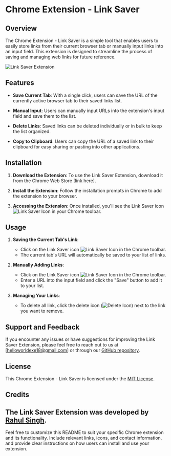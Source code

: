 
# Chrome Extension - Link Saver

## Overview

The Chrome Extension - Link Saver is a simple tool that enables users to easily store links from their current browser tab or manually input links into an input field. This extension is designed to streamline the process of saving and managing web links for future reference.

![Link Saver Extension](![image](https://github.com/TheValour/chromeExtension/assets/108991640/5b769a7f-6b66-4715-9912-827e97be77d0))

## Features

- **Save Current Tab**: With a single click, users can save the URL of the currently active browser tab to their saved links list.

- **Manual Input**: Users can manually input URLs into the extension's input field and save them to the list.

- **Delete Links**: Saved links can be deleted individually or in bulk to keep the list organized.

- **Copy to Clipboard**: Users can copy the URL of a saved link to their clipboard for easy sharing or pasting into other applications.

## Installation

1. **Download the Extension**: To use the Link Saver Extension, download it from the Chrome Web Store [link here].

2. **Install the Extension**: Follow the installation prompts in Chrome to add the extension to your browser.

3. **Accessing the Extension**: Once installed, you'll see the Link Saver icon ![Link Saver Icon](link-saver-icon.png) in your Chrome toolbar.

## Usage

1. **Saving the Current Tab's Link**:
   - Click on the Link Saver icon ![Link Saver Icon](![image](https://github.com/TheValour/chromeExtension/assets/108991640/f22bc514-e156-4b80-a234-0376f75d460b)
) in the Chrome toolbar.
   - The current tab's URL will automatically be saved to your list of links.

2. **Manually Adding Links**:
   - Click on the Link Saver icon ![Link Saver Icon](![image](https://github.com/TheValour/chromeExtension/assets/108991640/0fda2940-4c63-45e0-9c87-9d81757c33ba)
) in the Chrome toolbar.
   - Enter a URL into the input field and click the "Save" button to add it to your list.

3. **Managing Your Links**:
   - To delete all link, click the delete icon (![Delete Icon](![image](https://github.com/TheValour/chromeExtension/assets/108991640/3b1cc83d-5588-432f-aba8-a55efcaf2c07)
)) next to the link you want to remove.

## Support and Feedback

If you encounter any issues or have suggestions for improving the Link Saver Extension, please feel free to reach out to us at [helloworldexe18@gmail.com] or through our [GitHub repository](https://github.com/TheValour).

## License

This Chrome Extension - Link Saver is licensed under the [MIT License](LICENSE).

## Credits

The Link Saver Extension was developed by [Rahul Singh](https://github.com/TheValour).
---

Feel free to customize this README to suit your specific Chrome extension and its functionality. Include relevant links, icons, and contact information, and provide clear instructions on how users can install and use your extension.
